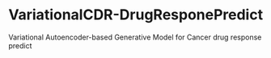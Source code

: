 # VariationalCDR-DrugResponePredict
Variational Autoencoder-based Generative Model for Cancer drug response predict
